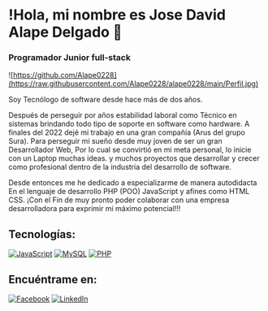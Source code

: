 # !Hola, mi nombre es Jose David Alape Delgado 👋
### Programador Junior full-stack

![https://github.com/Alape0228](https://raw.githubusercontent.com/Alape0228/alape0228/main/Perfil.jpg)

Soy Tecnólogo de software desde hace más de dos años.

Después de perseguir por años estabilidad laboral como Técnico en sistemas brindando todo tipo de soporte en software como hardware. A finales del 2022 dejé mi trabajo en una gran compañía (Arus del grupo Sura). Para perseguir mi sueño desde muy joven de ser un gran Desarrollador Web, Por lo cual se convirtió en mi meta personal, lo inicie con un Laptop muchas ideas. y muchos proyectos que desarrollar y crecer como profesional dentro de la industria del desarrollo de software. 

Desde entonces me he dedicado a especializarme de manera autodidacta En el lenguaje de desarrollo PHP (POO) JavaScript y afines como HTML CSS. ¡Con el Fin de muy pronto poder colaborar con una empresa desarrolladora para exprimir mi máximo potencial!!!

## Tecnologías:

[![JavaScript](https://img.shields.io/badge/JavaScript-F7DF1E?style=for-the-badge&logo=javascript&logoColor=white&labelColor=101010)]()
[![MySQL](https://img.shields.io/badge/MySQL-4479A1?style=for-the-badge&logo=mysql&logoColor=white&labelColor=101010)]()
[![PHP](https://img.shields.io/badge/PHP-4479A1?style=for-the-badge&logo=php&logoColor=white&labelColor=101010)]()



## Encuéntrame en:
[![Facebook](https://img.shields.io/badge/Facebook-@mouredev-1877F2?style=for-the-badge&logo=facebook&logoColor=white&labelColor=101010)](https://facebook.com/mouredev)
[![LinkedIn](https://img.shields.io/badge/LinkedIn-Brais_Moure-0077B5?style=for-the-badge&logo=linkedin&logoColor=white&labelColor=101010)](https://www.linkedin.com/in/braismoure)
